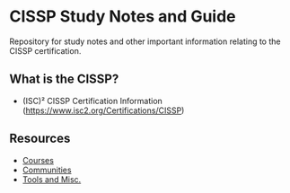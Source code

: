 # CISSP Study Notes and Guide
Repository for study notes and other important information relating to the CISSP certification.

## What is the CISSP?

- (ISC)² CISSP Certification Information (https://www.isc2.org/Certifications/CISSP)

## Resources
- [Courses](./courses.md)
- [Communities](./communities.md)
- [Tools and Misc.](./tools.md)